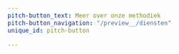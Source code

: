 ```yaml
---
pitch-button_text: Meer over onze methodiek
pitch-button_navigation: "/preview__/diensten"
unique_id: pitch-button

---
```


